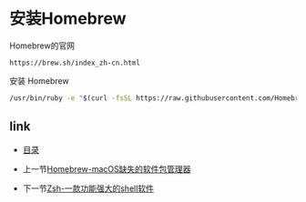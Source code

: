 # 安装Homebrew

Homebrew的官网

```url
https://brew.sh/index_zh-cn.html
```

安装 Homebrew

```bash
/usr/bin/ruby -e "$(curl -fsSL https://raw.githubusercontent.com/Homebrew/install/master/install)"
```

## link

* [目录](README.md)

* 上一节[Homebrew-macOS缺失的软件包管理器](02.0.md)

* 下一节[Zsh-一款功能强大的shell软件](03.0.md)